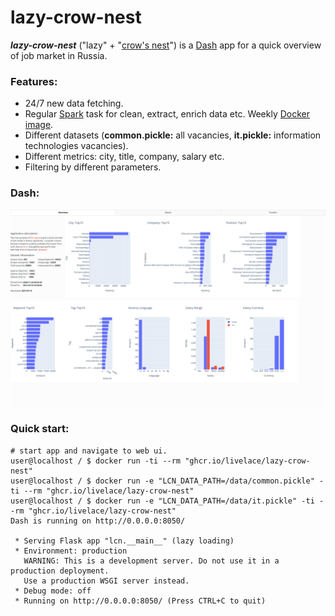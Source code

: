 # lazy-crow-nest


***lazy-crow-nest*** ("lazy" + "[crow's nest](https://en.wikipedia.org/wiki/Crow%27s_nest)") is a [Dash](https://github.com/plotly/dash) app for a quick overview
of job market in Russia.

### Features:

* 24/7 new data fetching.
* Regular [Spark](https://spark.apache.org/) task for clean, extract, enrich data etc. Weekly [Docker image](https://github.com/livelace/lazy-crow-nest/pkgs/container/lazy-crow-nest).
* Different datasets (**common.pickle:** all vacancies, **it.pickle:** information technologies vacancies).
* Different metrics: city, title, company, salary etc.
* Filtering by different parameters.

### Dash:
![overview](assets/overview.png)


### Quick start:

```shell script
# start app and navigate to web ui.
user@localhost / $ docker run -ti --rm "ghcr.io/livelace/lazy-crow-nest"
user@localhost / $ docker run -e "LCN_DATA_PATH=/data/common.pickle" -ti --rm "ghcr.io/livelace/lazy-crow-nest"
user@localhost / $ docker run -e "LCN_DATA_PATH=/data/it.pickle" -ti --rm "ghcr.io/livelace/lazy-crow-nest"
Dash is running on http://0.0.0.0:8050/

 * Serving Flask app "lcn.__main__" (lazy loading)
 * Environment: production
   WARNING: This is a development server. Do not use it in a production deployment.
   Use a production WSGI server instead.
 * Debug mode: off
 * Running on http://0.0.0.0:8050/ (Press CTRL+C to quit)
```